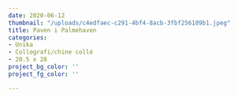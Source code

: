 ```yaml
---
date: 2020-06-12
thumbnail: "/uploads/c4edfaec-c291-4bf4-8acb-3fbf256109b1.jpeg"
title: Paven i Palmehaven
categories:
- Unika
- Collografi/chine collé
- 20.5 x 28
project_bg_color: ''
project_fg_color: ''

---
```

